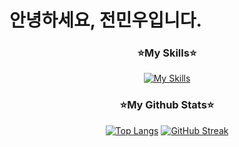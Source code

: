 # 안녕하세요, 전민우입니다.
 <div align=center>
 <h3>⭐My Skills⭐</h3>
 
[![My Skills](https://skillicons.dev/icons?i=java,js,css,html,jquery,spring,aws,gcp,azure,react,vue,flutter&perline=6)](https://github.com/manex3/github-readme-stats)
 </div> 
 <div id="section" style="text-align: center;"  class="col-2" >
 <span style="text-align:center" color="blue"><h3>⭐My Github Stats⭐</h3>
 </span> 
  
  [![Top Langs](https://github-readme-stats.vercel.app/api/top-langs/?username=manex3&layout=compact)](https://github.com/manex3/github-readme-stats)
<a href="https://git.io/streak-stats"><img src="https://github-readme-streak-stats.herokuapp.com?user=manex3" alt="GitHub Streak" /></a>  
</div>
